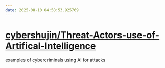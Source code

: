 ```yaml
---
date: 2025-08-10 04:58:53.925769
---
```


# [cybershujin/Threat-Actors-use-of-Artifical-Intelligence](https://github.com/cybershujin/Threat-Actors-use-of-Artifical-Intelligence)

examples of cybercriminals using AI for attacks